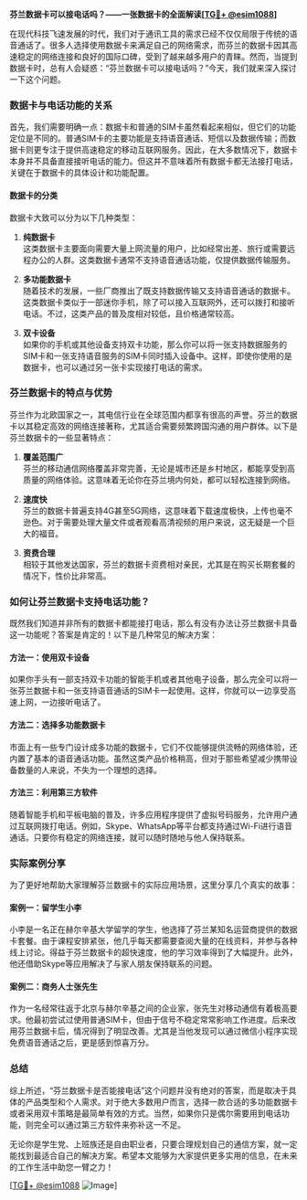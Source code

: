 **芬兰数据卡可以接电话吗？——一张数据卡的全面解读[[TG💪+ @esim1088](https://t.me/s/esim1088)]**

在现代科技飞速发展的时代，我们对于通讯工具的需求已经不仅仅局限于传统的语音通话了。很多人选择使用数据卡来满足自己的网络需求，而芬兰的数据卡因其高速稳定的网络连接和良好的国际口碑，受到了越来越多用户的青睐。然而，当提到数据卡时，总有人会疑惑：“芬兰数据卡可以接电话吗？”今天，我们就来深入探讨一下这个问题。

### 数据卡与电话功能的关系

首先，我们需要明确一点：数据卡和普通的SIM卡虽然看起来相似，但它们的功能定位是不同的。普通SIM卡的主要功能是支持语音通话、短信以及数据传输；而数据卡则更专注于提供高速稳定的移动互联网服务。因此，在大多数情况下，数据卡本身并不具备直接接听电话的能力。但这并不意味着所有数据卡都无法接打电话，关键在于数据卡的具体设计和功能配置。

#### 数据卡的分类

数据卡大致可以分为以下几种类型：

1. **纯数据卡**  
   这类数据卡主要面向需要大量上网流量的用户，比如经常出差、旅行或需要远程办公的人群。这类数据卡通常不支持语音通话功能，仅提供数据传输服务。

2. **多功能数据卡**  
   随着技术的发展，一些厂商推出了既支持数据传输又支持语音通话的数据卡。这类数据卡类似于一部迷你手机，除了可以接入互联网外，还可以拨打和接听电话。不过，这类产品的普及度相对较低，且价格通常较高。

3. **双卡设备**  
   如果你的手机或其他设备支持双卡功能，那么你可以将一张支持数据服务的SIM卡和一张支持语音服务的SIM卡同时插入设备中。这样，即使你使用的是数据卡，也可以通过另一张卡实现接打电话的需求。

### 芬兰数据卡的特点与优势

芬兰作为北欧国家之一，其电信行业在全球范围内都享有很高的声誉。芬兰的数据卡以其稳定高效的网络连接著称，尤其适合需要频繁跨国沟通的用户群体。以下是芬兰数据卡的一些显著特点：

1. **覆盖范围广**  
   芬兰的移动通信网络覆盖非常完善，无论是城市还是乡村地区，都能享受到高质量的网络体验。这意味着无论你在芬兰境内何处，都可以轻松连接到网络。

2. **速度快**  
   芬兰的数据卡普遍支持4G甚至5G网络，这意味着下载速度极快，上传也毫不逊色。对于需要处理大量文件或者观看高清视频的用户来说，这无疑是一个巨大的福音。

3. **资费合理**  
   相较于其他发达国家，芬兰的数据卡资费相对亲民，尤其是在购买长期套餐的情况下，性价比非常高。

### 如何让芬兰数据卡支持电话功能？

既然我们知道并非所有的数据卡都能接打电话，那么有没有办法让芬兰数据卡具备这一功能呢？答案是肯定的！以下是几种常见的解决方案：

#### 方法一：使用双卡设备
如果你手头有一部支持双卡功能的智能手机或者其他电子设备，那么完全可以将一张芬兰数据卡和一张支持语音通话的SIM卡一起使用。这样，你就可以一边享受高速上网，一边接听电话了。

#### 方法二：选择多功能数据卡
市面上有一些专门设计成多功能的数据卡，它们不仅能够提供流畅的网络体验，还内置了基本的语音通话功能。虽然这类产品价格稍高，但对于那些希望减少携带设备数量的人来说，不失为一个理想的选择。

#### 方法三：利用第三方软件
随着智能手机和平板电脑的普及，许多应用程序提供了虚拟号码服务，允许用户通过互联网拨打电话。例如，Skype、WhatsApp等平台都支持通过Wi-Fi进行语音通话。只要你有稳定的网络连接，就可以随时随地与他人保持联系。

### 实际案例分享

为了更好地帮助大家理解芬兰数据卡的实际应用场景，这里分享几个真实的故事：

#### 案例一：留学生小李
小李是一名正在赫尔辛基大学留学的学生，他选择了芬兰某知名运营商提供的数据卡套餐。由于课程安排紧张，他几乎每天都需要查阅大量的在线资料，并参与各种线上讨论。得益于芬兰数据卡的超快速度，他的学习效率得到了大幅提升。此外，他还借助Skype等应用解决了与家人朋友保持联系的问题。

#### 案例二：商务人士张先生
作为一名经常往返于北京与赫尔辛基之间的企业家，张先生对移动通信有着极高要求。他最初尝试过使用普通SIM卡，但由于信号不稳定常常影响工作进度。后来改用芬兰数据卡后，情况得到了明显改善。尤其是当他发现可以通过微信小程序实现免费语音通话之后，更是感到惊喜万分。

### 总结

综上所述，“芬兰数据卡是否能接电话”这个问题并没有绝对的答案，而是取决于具体的产品类型和个人需求。对于绝大多数用户而言，选择一款合适的多功能数据卡或者采用双卡策略是最简单有效的方式。当然，如果你只是偶尔需要用到电话功能，则完全可以通过第三方软件来弥补这一不足。

无论你是学生党、上班族还是自由职业者，只要合理规划自己的通信方案，就一定能找到最适合自己的解决方案。希望本文能够为大家提供更多实用的信息，在未来的工作生活中助您一臂之力！

[[TG💪+ @esim1088](https://t.me/s/esim1088) ![Image](https://i.postimg.cc/4NQfJmqS/Snipaste-2025-05-13-00-14-12.png)]